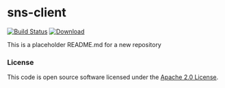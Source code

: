 
# sns-client

[![Build Status](https://travis-ci.org/hmrc/sns-client.svg?branch=master)](https://travis-ci.org/hmrc/sns-client) [ ![Download](https://api.bintray.com/packages/hmrc/releases/sns-client/images/download.svg) ](https://bintray.com/hmrc/releases/sns-client/_latestVersion)

This is a placeholder README.md for a new repository

### License

This code is open source software licensed under the [Apache 2.0 License]("http://www.apache.org/licenses/LICENSE-2.0.html").
    
